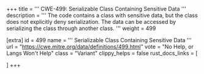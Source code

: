 +++
title = '''
CWE-499: Serializable Class Containing Sensitive Data
'''
description	= '''
The code contains a class with sensitive data, but the class does not explicitly deny serialization. The data can be accessed by serializing the class through another class.
'''
weight = 499

[extra]
id = 499
name = '''
Serializable Class Containing Sensitive Data
'''
url = "https://cwe.mitre.org/data/definitions/499.html"
vote = "No Help, or Langs Won't Help"
class = "Variant"
clippy_helps = false
rust_docs_links = [
	
]
+++

